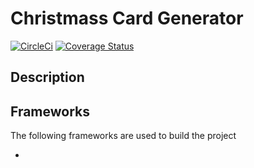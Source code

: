 # Christmass Card Generator

[![CircleCi](https://circleci.com/gh/pieterbrandsen/ChristmassCardGenerator.svg?style=svg)](https://circleci.com/gh/pieterbrandsen/ChristmassCardGenerator)
[![Coverage Status](https://coveralls.io/repos/github/pieterbrandsen/ChristmassCardGenerator/badge.svg)](https://coveralls.io/github/pieterbrandsen/ChristmassCardGenerator)
## Description

## Frameworks

The following frameworks are used to build the project
 
*
